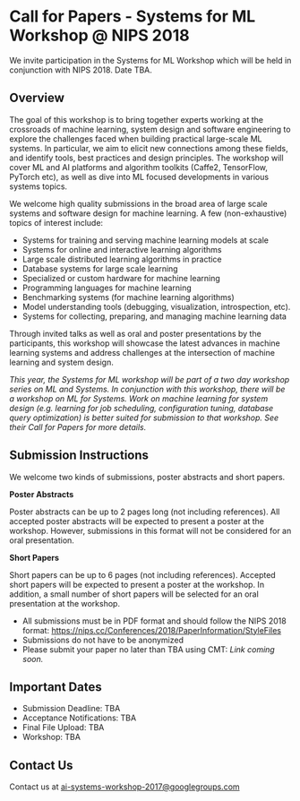# Call for Papers - Systems for ML Workshop @ NIPS 2018
We invite participation in the Systems for ML Workshop which will be held in conjunction with NIPS 2018. Date TBA.

## Overview

The goal of this workshop is to bring together experts working at the crossroads of machine learning, system design and software engineering to explore the challenges faced when building practical large-scale ML systems. In particular, we aim to elicit new connections among these fields, and identify tools, best practices and design principles. The workshop will cover ML and AI platforms and algorithm toolkits (Caffe2, TensorFlow, PyTorch etc), as well as dive into ML focused developments in various systems topics.
 
We welcome high quality submissions in the broad area of large scale systems and software design for machine learning.   A few (non-exhaustive) topics of interest include:
* Systems for training and serving machine learning models at scale
* Systems for online and interactive learning algorithms
* Large scale distributed learning algorithms in practice
* Database systems for large scale learning
* Specialized or custom hardware for machine learning
* Programming languages for machine learning
* Benchmarking systems (for machine learning algorithms)
* Model understanding tools (debugging, visualization, introspection, etc).
* Systems for collecting, preparing, and managing machine learning data

Through invited talks as well as oral and poster presentations by the participants, this workshop will showcase the latest advances in machine learning systems and address challenges at the intersection of machine learning and system design.

*This year, the Systems for ML workshop will be part of a two day workshop series on ML and Systems. In conjunction with this workshop, there will be a workshop on ML for Systems.
Work on machine learning for system design (e.g. learning for job scheduling, configuration tuning, database query optimization) is better suited for submission to that workshop.
See their Call for Papers for more details.*

## Submission Instructions
We welcome two kinds of submissions, poster abstracts and short papers.


__Poster Abstracts__

Poster abstracts can be up to 2 pages long (not including references). All accepted poster abstracts will be expected to present
a poster at the workshop. However, submissions in this format will not be considered for an oral presentation.

__Short Papers__

Short papers can be up to 6 pages (not including references). Accepted short papers will be expected to present a poster at the workshop.
In addition, a small number of short papers will be selected for an oral presentation at the workshop.

* All submissions must be in PDF format and should follow the NIPS 2018 format: https://nips.cc/Conferences/2018/PaperInformation/StyleFiles
* Submissions do not have to be anonymized
* Please submit your paper no later than TBA using CMT: *Link coming soon.*


## Important Dates
* Submission Deadline: TBA 
* Acceptance Notifications: TBA
* Final File Upload: TBA
* Workshop: TBA

## Contact Us
Contact us at ai-systems-workshop-2017@googlegroups.com 
